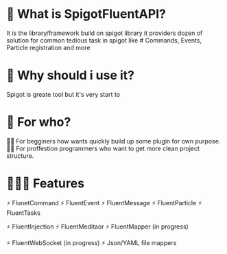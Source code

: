 # 🤔 What is SpigotFluentAPI?
It is the library/framework build on spigot library
it providers dozen of solution for common tedious task in spigot 
like # Commands, Events, Particle registration and more

# 🤔 Why should i use it?
 Spigot is greate tool but it's very start to 
 
# 🤔 For who?
 👦🏻 For begginers how wants quickly build up some plugin for own purpose.
 👨‍💻 For proffestion programmers who want to get more clean project structure. 
 
 
 # 👨🏼‍🔧 Features
  ⚡ FlunetCommand
  ⚡ FluentEvent
  ⚡ FluentMessage
  ⚡ FluentParticle
  ⚡ FluentTasks
  
  ⚡ FluentInjection 
  ⚡ FluentMeditaor 
  ⚡ FluentMapper  (in progress)
  
  ⚡ FluentWebSocket (in progress)
  ⚡ Json/YAML file mappers
